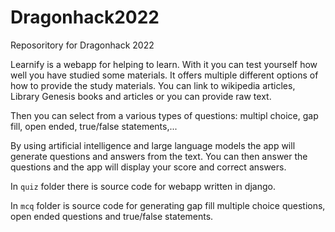# Dragonhack2022
Reposoritory for Dragonhack 2022

Learnify is a webapp for helping to learn. With it you can test yourself how well you have studied some materials. It offers multiple different options of how to provide the study materials. You can link to wikipedia articles, Library Genesis books and articles or you can provide raw text.

Then you can select from a various types of questions: multipl choice, gap fill, open ended, true/false statements,...

By using artificial intelligence and large language models the app will generate questions and answers from the text. You can then answer the questions and the app will display your score and correct answers.

In `quiz` folder there is source code for webapp written in django.

In `mcq` folder is source code for generating gap fill multiple choice questions, open ended questions and true/false statements.

